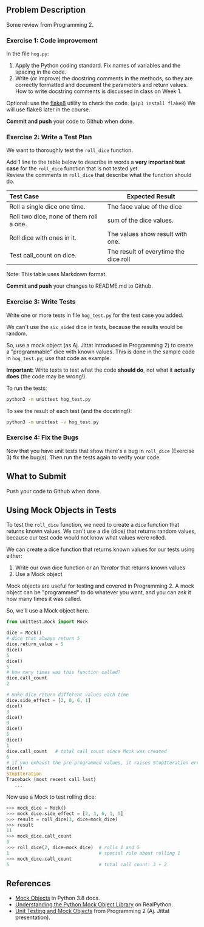 ## Problem Description

Some review from Programming 2.

### Exercise 1: Code improvement

In the file `hog.py`:

1. Apply the Python coding standard.  Fix names of variables and the spacing in the code.
2. Write (or improve) the docstring comments in the methods, so they are correctly formatted and document the parameters and return values.  How to write docstring comments is discussed in class on Week 1.

Optional: use the [flake8][flake8] utility to check the code. (`pip3 install flake8`) We will use flake8 later in the course.

**Commit and push** your code to Github when done.


### Exercise 2: Write a Test Plan

We want to thoroughly test the `roll_dice` function. 

Add 1 line to the table below to describe in words a **very important test
case** for the `roll_dice` function that is not tested yet.  
Review the comments in `roll_dice` that describe what the function should do.

| Test Case                               | Expected Result        |
|:----------------------------------------|------------------------|
| Roll a single dice one time.            | The face value of the dice |
| Roll two dice, none of them roll a one. | sum of the dice values. |
| Roll dice with ones in it.              | The values show result with one.  |
| Test call_count on dice.                | The result of everytime the dice roll |

Note: This table uses Markdown format.

**Commit and push** your changes to README.md to Github.


### Exercise 3: Write Tests

Write one or more tests in file `hog_test.py` for the test case you added. 

We can't use the `six_sided` dice in tests, because the results would be random.

So, use a mock object (as Aj. Jittat introduced in Programming 2) to
create a "programmable" dice with known values.  This is done in the 
sample code in `hog_test.py`;  use that code as example.

**Important:** Write tests to test what the code **should do**,
not what it **actually does** (the code may be wrong!).

To run the tests:
```bash
python3 -m unittest hog_test.py
```
To see the result of each test (and the docstring!):
```bash
python3 -m unittest -v hog_test.py
```


### Exercise 4: Fix the Bugs

Now that you have unit tests that show there's a bug in `roll_dice` (Exercise 3)
fix the bug(s).  Then run the tests again to verify your code. 

## What to Submit

Push your code to Github when done.


## Using Mock Objects in Tests

To test the `roll_dice` function, we need to create a `dice` function
that returns known values. We can't use a die (dice) that returns random values,
because our test code would not know what values were rolled.

We can create a dice function that returns known values for our tests
using either:

1. Write our own dice function or an *Iterator* that returns known values
2. Use a Mock object

Mock objects are useful for testing and covered in Programming 2.
A mock object can be "programmed" to do whatever you want,
and you can ask it how many times it was called.

So, we'll use a Mock object here.

```python
from unittest.mock import Mock

dice = Mock()
# dice that always return 5
dice.return_value = 5
dice()
5
dice()
5
# how many times was this function called?
dice.call_count
2

# make dice return different values each time
dice.side_effect = [3, 0, 6, 1]
dice()
3
dice()
0
dice()
6
dice()
1
dice.call_count   # total call count since Mock was created
6
# if you exhaust the pre-programmed values, it raises StopIteration error
dice()
StopIteration
Traceback (most recent call last)
   ...
```

Now use a Mock to test rolling dice:

```python
>>> mock_dice = Mock()
>>> mock_dice.side_effect = [2, 3, 6, 1, 5]
>>> result = roll_dice(3, dice=mock_dice)
>>> result
11
>>> mock_dice.call_count
3
>>> roll_dice(2, dice=mock_dice)  # rolls 1 and 5
1                                 # special rule about rolling 1
>>> mock_dice.call_count
5                                 # total call count: 3 + 2
```

## References

* [Mock Objects][python-mock-objects] in Python 3.8 docs.
* [Understanding the Python Mock Object Library](https://realpython.com/python-mock-library/) on RealPython.
* [Unit Testing and Mock Objects](https://classroom.google.com/c/MjUxNzA2Mjk0MTgy/m/MzA2MzU4NDU1NDYx/details) from Programming 2 (Aj. Jittat presentation).

[python-mock-objects]: https://docs.python.org/3.8/library/unittest.mock.html
[flake8]: https://flake8.pycqa.org
